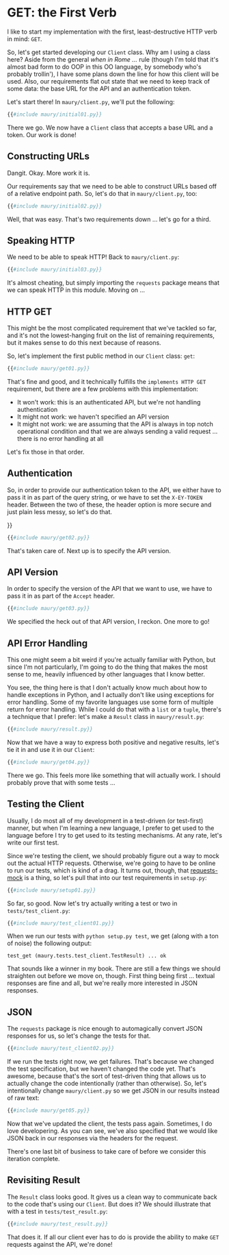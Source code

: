 # GET: the First Verb #

I like to start my implementation with the first, least-destructive HTTP verb in mind: `GET`.

So, let's get started developing our `Client` class. Why am I using a class here? Aside from the general *when in Rome ...* rule (though I'm told that it's almost bad form to do OOP in this OO language, by somebody who's probably trollin'), I have some plans down the line for how this client will be used. Also, our requirements flat out state that we need to keep track of some data: the base URL for the API and an authentication token.

Let's start there! In `maury/client.py`, we'll put the following:

```python
{{#include maury/initial01.py}}
```

There we go. We now have a `Client` class that accepts a base URL and a token. Our work is done!

## Constructing URLs ##

Dangit. Okay. More work it is.

Our requirements say that we need to be able to construct URLs based off of a relative endpoint path. So, let's do that in `maury/client.py`, too:

```python
{{#include maury/initial02.py}}
```

Well, that was easy. That's two requirements down ... let's go for a third.

## Speaking HTTP ##

We need to be able to speak HTTP! Back to `maury/client.py`:

```python
{{#include maury/initial03.py}}
```

It's almost cheating, but simply importing the `requests` package means that we can speak HTTP in this module. Moving on ...

## HTTP GET ##

This might be the most complicated requirement that we've tackled so far, and it's not the lowest-hanging fruit on the list of remaining requirements, but it makes sense to do this next because of reasons.

So, let's implement the first public method in our `Client` class: `get`:


```python
{{#include maury/get01.py}}
```

That's fine and good, and it technically fulfills the `implements HTTP GET` requirement, but there are a few problems with this implementation:

* It won't work: this is an authenticated API, but we're not handling authentication
* It might not work: we haven't specified an API version
* It might not work: we are assuming that the API is always in top notch operational condition and that we are always sending a valid request ... there is no error handling at all

Let's fix those in that order.

## Authentication ##

So, in order to provide our authentication token to the API, we either have to pass it in as part of the query string, or we have to set the `X-EY-TOKEN` header. Between the two of these, the header option is more secure and just plain less messy, so let's do that.

}}
```python
{{#include maury/get02.py}}
```

That's taken care of. Next up is to specify the API version.

## API Version ##

In order to specify the version of the API that we want to use, we have to pass it in as part of the `Accept` header.

```python
{{#include maury/get03.py}}
```

We specified the heck out of that API version, I reckon. One more to go!

## API Error Handling ##

This one might seem a bit weird if you're actually familiar with Python, but since I'm not particularly, I'm going to do the thing that makes the most sense to me, heavily influenced by other languages that I know better.

You see, the thing here is that I don't actually know much about how to handle exceptions in Python, and I actually don't like using exceptions for error handling. Some of my favorite languages use some form of multiple return for error handling. While I could do that with a `list` or a `tuple`, there's a technique that I prefer: let's make a `Result` class in `maury/result.py`:

```python
{{#include maury/result.py}}
```

Now that we have a way to express both positive and negative results, let's tie it in and use it in our `Client`:

```python
{{#include maury/get04.py}}
```

There we go. This feels more like something that will actually work. I should probably prove that with some tests ...

## Testing the Client ##

Usually, I do most all of my development in a test-driven (or test-first) manner, but when I'm learning a new language, I prefer to get used to the language before I try to get used to its testing mechanisms. At any rate, let's write our first test.

Since we're testing the client, we should probably figure out a way to mock out the actual HTTP requests. Otherwise, we're going to have to be online to run our tests, which is kind of a drag. It turns out, though, that [requests-mock](http://requests-mock.readthedocs.io/en/latest/) is a thing, so let's pull that into our test requirements in `setup.py`:

```python
{{#include maury/setup01.py}}
```

So far, so good. Now let's try actually writing a test or two in `tests/test_client.py`:

```python
{{#include maury/test_client01.py}}
```

When we run our tests with `python setup.py test`, we get (along with a ton of noise) the following output:

```
test_get (maury.tests.test_client.TestResult) ... ok
```

That sounds like a winner in my book. There are still a few things we should straighten out before we move on, though. First thing being first ... textual responses are fine and all, but we're really more interested in JSON responses.

## JSON ##

The `requests` package is nice enough to automagically convert JSON responses for us, so let's change the tests for that.

```python
{{#include maury/test_client02.py}}
```

If we run the tests right now, we get failures. That's because we changed the test specification, but we haven't changed the code yet. That's awesome, because that's the sort of test-driven thing that allows us to actually change the code intentionally (rather than otherwise). So, let's intentionally change `maury/client.py` so we get JSON in our results instead of raw text:

```python
{{#include maury/get05.py}}
```

Now that we've updated the client, the tests pass again. Sometimes, I do love developering. As you can see, we've also specified that we would like JSON back in our responses via the headers for the request.

There's one last bit of business to take care of before we consider this iteration complete.

## Revisiting Result ##

The `Result` class looks good. It gives us a clean way to communicate back to the code that's using our `Client`. But does it? We should illustrate that with a test in `tests/test_result.py`:

```python
{{#include maury/test_result.py}}
```

That does it. If all our client ever has to do is provide the ability to make `GET` requests against the API, we're done!
